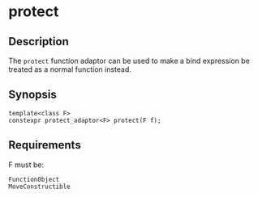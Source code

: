 protect
=======

Description
-----------

The `protect` function adaptor can be used to make a bind expression be
treated as a normal function instead.

Synopsis
--------

    template<class F>
    constexpr protect_adaptor<F> protect(F f);

Requirements
------------

F must be:

    FunctionObject
    MoveConstructible

